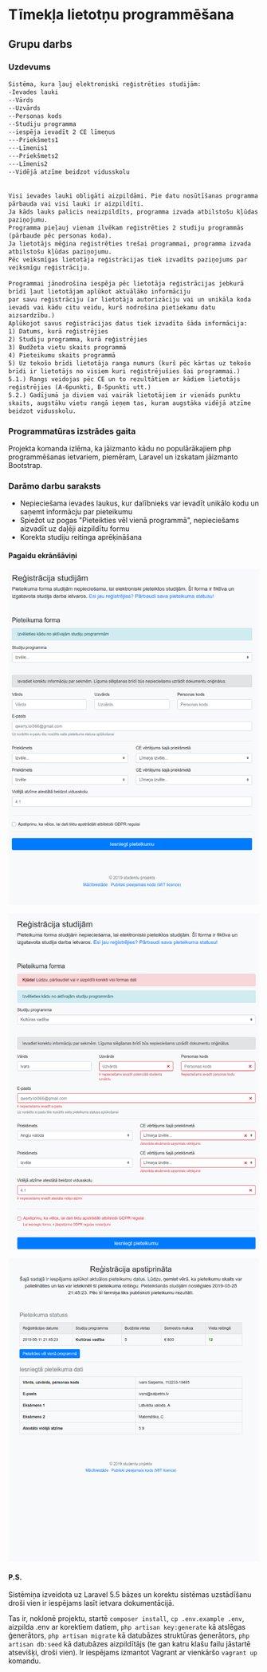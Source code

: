 # Tīmekļa lietotņu programmēšana
## Grupu darbs

### Uzdevums
```text
Sistēma, kura ļauj elektroniski reģistrēties studijām:
-Ievades lauki
--Vārds
--Uzvārds
--Personas kods
--Studiju programma
--iespēja ievadīt 2 CE līmeņus
---Priekšmets1
---Līmenis1
---Priekšmets2
---Līmenis2
--Vidējā atzīme beidzot vidusskolu


Visi ievades lauki obligāti aizpildāmi. Pie datu nosūtīšanas programma pārbauda vai visi lauki ir aizpildīti.
Ja kāds lauks palicis neaizpildīts, programma izvada atbilstošu kļūdas paziņojumu.
Programma pieļauj vienam ilvēkam reģistrēties 2 studiju programmās (pārbaude pēc personas koda). 
Ja lietotājs mēģina reģistrēties trešai programmai, programma izvada atbilstošu kļūdas paziņojumu.
Pēc veiksmīgas lietotāja reģistrācijas tiek izvadīts paziņojums par veiksmīgu reģistrāciju.

Programmai jānodrošina iespēja pēc lietotāja reģistrācijas jebkurā brīdī ļaut lietotājam aplūkot aktuālāko informāciju 
par savu reģistrāciju (ar lietotāja autorizāciju vai un unikāla koda ievadi vai kādu citu veidu, kurš nodrošina pietiekamu datu aizsardzību.)
Aplūkojot savus reģistrācijas datus tiek izvadīta šāda informācija:
1) Datums, kurā reģistrējies
2) Studiju programma, kurā reģistrējies
3) Budžeta vietu skaits programmā
4) Pieteikumu skaits programmā
5) Uz tekošo brīdi lietotāja ranga numurs (kurš pēc kārtas uz tekošo brīdi ir lietotājs no visiem kuri reģistrējušies šai programmai.)
5.1.) Rangs veidojas pēc CE un to rezultātiem ar kādiem lietotājs reģistrējies (A-6punkti, B-5punkti utt.)
5.2.) Gadījumā ja diviem vai vairāk lietotājiem ir vienāds punktu skaits, augstāku vietu rangā ieņem tas, kuram augstāka vidējā atzīme beidzot vidusskolu.

```

### Programmatūras izstrādes gaita

Projekta komanda izlēma, ka jāizmanto kādu no populārākajiem php programmēšanas ietvariem, piemēram, Laravel un 
izskatam jāizmanto Bootstrap.

### Darāmo darbu saraksts

* Nepieciešama ievades laukus, kur dalībnieks var ievadīt unikālo kodu un saņemt informācju par pieteikumu
* Spiežot uz pogas "Pieteikties vēl vienā programmā", nepieciešams aizvadīt uz daļēji aizpildītu formu
* Korekta studiju reitinga aprēķināšana

#### Pagaidu ekrānšāviņi

![Sākuma ekrāns](public/screens/1.png?raw=true "1")

![Validācijas aptivenais izskats](public/screens/2.png?raw=true "2")

![Statusa logs](public/screens/3.png?raw=true "3")
 
#### P.S.

Sistēmiņa izveidota uz Laravel 5.5 bāzes un korektu sistēmas uzstādīšanu droši vien ir iespējams lasīt ietvara dokumentācijā.

Tas ir, noklonē projektu, startē `composer install`, `cp .env.example .env`, aizpilda .env ar korektiem datiem, `php artisan key:generate` kā atslēgas ģenerātors, `php artisan migrate` kā datubāzes 
struktūras ģenerātors, `php artisan db:seed` kā datubāzes aizpildītājs (te gan katru klašu failu jāstartē atsevišķi, droši vien).
Ir iespējams izmantot Vagrant ar vienkāršo `vagrant up` komandu. 